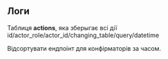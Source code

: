 ## Логи
Таблиця **actions**, яка зберыгає всі дії id/actor_role/actor_id/changing_table/query/datetime

Відсортувати ендпоінт для конфірматорів за часом.
